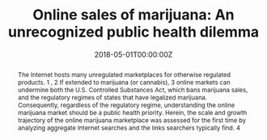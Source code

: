 ---
title: "Online sales of marijuana: An unrecognized public health dilemma"

authors:
- "admin"
- "Eric C. Leas"
- "Mark Dredze"
- "John W. Ayers"
date: "2018-05-01T00:00:00Z"
doi: "10.1016/j.amepre.2018.01.032"
venue: "American Journal of Preventive Medicine"
publishDate: "2017-01-01T00:00:00Z"
publication_types: ["2"]
abstract: "The Internet hosts many unregulated marketplaces for otherwise regulated products. 1 ,  2 If extended to marijuana (or cannabis), 3 online markets can undermine both the U.S. Controlled Substances Act, which bans marijuana sales, and the regulatory regimes of states that have legalized marijuana. Consequently, regardless of the regulatory regime, understanding the online marijuana market should be a public health priority. Herein, the scale and growth trajectory of the online marijuana marketplace was assessed for the first time by analyzing aggregate Internet searches and the links searchers typically find. 4"
summary: "Caputi, T. L., Leas, E. C., Dredze, M., & Ayers, J. W. (2018). Online Sales of Marijuana: An Unrecognized Public Health Dilemma. American Journal of Preventive Medicine, 54(5), 719721. doi:10.1016/j.amepre.2018.01.032"
tags: 
featured: false
links:
- name: Paper Link
  url: "https://www.ajpmonline.org/article/S0749-3797(18)30064-3/fulltext"
url_pdf: "/files/AJPM-2018.pdf"
image:
  focal_point: ""
  preview_only: false
---
